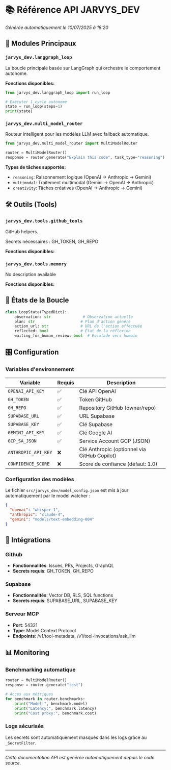 # 📚 Référence API JARVYS_DEV

*Générée automatiquement le 10/07/2025 à 18:20*

## 🔧 Modules Principaux

### `jarvys_dev.langgraph_loop`

La boucle principale basée sur LangGraph qui orchestre le comportement autonome.

**Fonctions disponibles:**


```python
from jarvys_dev.langgraph_loop import run_loop

# Exécuter 1 cycle autonome
state = run_loop(steps=1)
print(state)
```

### `jarvys_dev.multi_model_router`

Routeur intelligent pour les modèles LLM avec fallback automatique.

```python
from jarvys_dev.multi_model_router import MultiModelRouter

router = MultiModelRouter()
response = router.generate("Explain this code", task_type="reasoning")
```

**Types de tâches supportés:**
- `reasoning`: Raisonnement logique (OpenAI → Anthropic → Gemini)
- `multimodal`: Traitement multimodal (Gemini → OpenAI → Anthropic)
- `creativity`: Tâches créatives (OpenAI → Anthropic → Gemini)

## 🛠️ Outils (Tools)

### `jarvys_dev.tools.github_tools`
GitHub helpers.

Secrets nécessaires : GH_TOKEN, GH_REPO

**Fonctions disponibles:**

### `jarvys_dev.tools.memory`
No description available

**Fonctions disponibles:**


## 🔄 États de la Boucle

```python
class LoopState(TypedDict):
    observation: str              # Observation actuelle
    plan: str                    # Plan d'action généré
    action_url: str              # URL de l'action effectuée
    reflected: bool              # État de la réflexion
    waiting_for_human_review: bool  # Escalade vers humain
```

## 🎛️ Configuration

### Variables d'environnement

| Variable | Requis | Description |
|----------|--------|-------------|
| `OPENAI_API_KEY` | ✅ | Clé API OpenAI |
| `GH_TOKEN` | ✅ | Token GitHub |
| `GH_REPO` | ✅ | Repository GitHub (owner/repo) |
| `SUPABASE_URL` | ✅ | URL Supabase |
| `SUPABASE_KEY` | ✅ | Clé Supabase |
| `GEMINI_API_KEY` | ✅ | Clé Google AI |
| `GCP_SA_JSON` | ✅ | Service Account GCP (JSON) |
| `ANTHROPIC_API_KEY` | ❌ | Clé Anthropic (optionnel via GitHub Copilot) |
| `CONFIDENCE_SCORE` | ❌ | Score de confiance (défaut: 1.0) |

### Configuration des modèles

Le fichier `src/jarvys_dev/model_config.json` est mis à jour automatiquement par le model watcher :

```json
{
  "openai": "whisper-1",
  "anthropic": "claude-4",
  "gemini": "models/text-embedding-004"
}
```

## 🔌 Intégrations

### Github
- **Fonctionnalités**: Issues, PRs, Projects, GraphQL
- **Secrets requis**: GH_TOKEN, GH_REPO

### Supabase
- **Fonctionnalités**: Vector DB, RLS, SQL functions
- **Secrets requis**: SUPABASE_URL, SUPABASE_KEY


### Serveur MCP
- **Port**: 54321
- **Type**: Model Context Protocol
- **Endpoints**: /v1/tool-metadata, /v1/tool-invocations/ask_llm


## 📊 Monitoring

### Benchmarking automatique
```python
router = MultiModelRouter()
response = router.generate("test")

# Accès aux métriques  
for benchmark in router.benchmarks:
    print("Model:", benchmark.model)
    print("Latency:", benchmark.latency)
    print("Cost proxy:", benchmark.cost)
```

### Logs sécurisés
Les secrets sont automatiquement masqués dans les logs grâce au `_SecretFilter`.

---

*Cette documentation API est générée automatiquement depuis le code source.*
